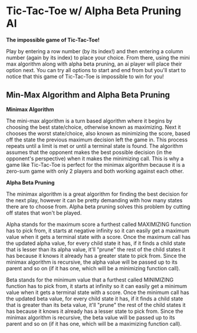 <h1>Tic-Tac-Toe w/ Alpha Beta Pruning AI</h1>
<b>The impossible game of Tic-Tac-Toe!</b>
<p>Play by entering a row number (by its index!) and then entering a column number (again by its index) to place your choice.
From there, using the mini max algorithm along with alpha beta pruning, an ai player will place their option next. 
You can try all options to start and end from but you'll start to notice that this game of Tic-Tac-Toe is impossible to win for you!</p>

<h2>Min-Max Algorithm and Alpha Beta Pruning</h2>
<b>Minimax Algorithm</b>
<p>The mini-max algorithm is a turn based algorithm where it begins by choosing the best state/choice, otherwise known as maximizing. Next it chooses the 
worst state/choice, also known as minimizing the score, based off the state the previous maximum decision left the game in. 
This process repeats until a limit is met or until a terminal state is found. The algorithm assumes that the opponent makes the best possible decision
(in the opponent's perspective) when it makes the minimizing call. 
This is why a game like Tic-Tac-Toe is perfect for the minimax algorithm
because it is a zero-sum game with only 2 players and both working against each other.</p>
<b>Alpha Beta Pruning</b>
<p>The minimax algorithm is a great algorithm for finding the best decision
for the next play, however it can be pretty demanding with how many states
there are to choose from. Alpha beta pruning solves this problem by cutting
off states that won't be played.</p>

<p>Alpha stands for the maximum score a furthest called MAXIMIZING function 
has to pick from, it starts at negative infinity so it can easily get a maximum
value when it gets a terminal state with a score. Once the maximum call has
the updated alpha value, for every child state it has, if it finds a 
child state that is lesser than its alpha value, it'll "prune" the rest of the 
child states it has because it knows it already has a greater state to pick from. 
Since the minimax algorithm is recursive, the alpha 
value will be passed up to its parent and so on (if it has one, which will be a
minimizing function call). </p>

<p>Beta stands for the minimum value that a furthest called MINIMIZING 
function has to pick from, it starts at infinity so it can easily get a minimum
value when it gets a terminal state with a score. Once the minimum call has
the updated beta value, for every child state it has, if it finds a 
child state that is greater than its beta value, it'll "prune" the rest of the 
child states it has because it knows it already has a lesser state to pick from. 
Since the minimax algorithm is recursive, the beta 
value will be passed up to its parent and so on (if it has one, which will be a
maximizing function call).</p>